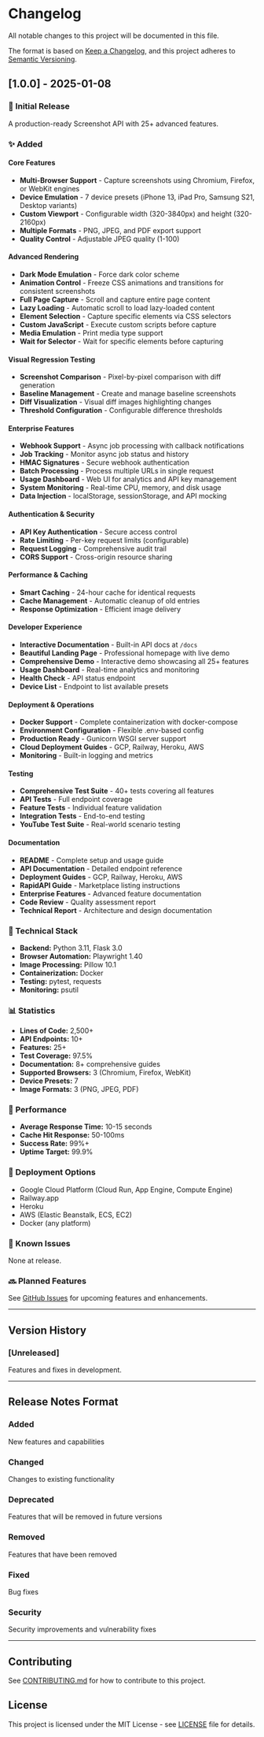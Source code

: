 # Changelog

All notable changes to this project will be documented in this file.

The format is based on [Keep a Changelog](https://keepachangelog.com/en/1.0.0/),
and this project adheres to [Semantic Versioning](https://semver.org/spec/v2.0.0.html).

## [1.0.0] - 2025-01-08

### 🎉 Initial Release

A production-ready Screenshot API with 25+ advanced features.

### ✨ Added

#### Core Features
- **Multi-Browser Support** - Capture screenshots using Chromium, Firefox, or WebKit engines
- **Device Emulation** - 7 device presets (iPhone 13, iPad Pro, Samsung S21, Desktop variants)
- **Custom Viewport** - Configurable width (320-3840px) and height (320-2160px)
- **Multiple Formats** - PNG, JPEG, and PDF export support
- **Quality Control** - Adjustable JPEG quality (1-100)

#### Advanced Rendering
- **Dark Mode Emulation** - Force dark color scheme
- **Animation Control** - Freeze CSS animations and transitions for consistent screenshots
- **Full Page Capture** - Scroll and capture entire page content
- **Lazy Loading** - Automatic scroll to load lazy-loaded content
- **Element Selection** - Capture specific elements via CSS selectors
- **Custom JavaScript** - Execute custom scripts before capture
- **Media Emulation** - Print media type support
- **Wait for Selector** - Wait for specific elements before capturing

#### Visual Regression Testing
- **Screenshot Comparison** - Pixel-by-pixel comparison with diff generation
- **Baseline Management** - Create and manage baseline screenshots
- **Diff Visualization** - Visual diff images highlighting changes
- **Threshold Configuration** - Configurable difference thresholds

#### Enterprise Features
- **Webhook Support** - Async job processing with callback notifications
- **Job Tracking** - Monitor async job status and history
- **HMAC Signatures** - Secure webhook authentication
- **Batch Processing** - Process multiple URLs in single request
- **Usage Dashboard** - Web UI for analytics and API key management
- **System Monitoring** - Real-time CPU, memory, and disk usage
- **Data Injection** - localStorage, sessionStorage, and API mocking

#### Authentication & Security
- **API Key Authentication** - Secure access control
- **Rate Limiting** - Per-key request limits (configurable)
- **Request Logging** - Comprehensive audit trail
- **CORS Support** - Cross-origin resource sharing

#### Performance & Caching
- **Smart Caching** - 24-hour cache for identical requests
- **Cache Management** - Automatic cleanup of old entries
- **Response Optimization** - Efficient image delivery

#### Developer Experience
- **Interactive Documentation** - Built-in API docs at `/docs`
- **Beautiful Landing Page** - Professional homepage with live demo
- **Comprehensive Demo** - Interactive demo showcasing all 25+ features
- **Usage Dashboard** - Real-time analytics and monitoring
- **Health Check** - API status endpoint
- **Device List** - Endpoint to list available presets

#### Deployment & Operations
- **Docker Support** - Complete containerization with docker-compose
- **Environment Configuration** - Flexible .env-based config
- **Production Ready** - Gunicorn WSGI server support
- **Cloud Deployment Guides** - GCP, Railway, Heroku, AWS
- **Monitoring** - Built-in logging and metrics

#### Testing
- **Comprehensive Test Suite** - 40+ tests covering all features
- **API Tests** - Full endpoint coverage
- **Feature Tests** - Individual feature validation
- **Integration Tests** - End-to-end testing
- **YouTube Test Suite** - Real-world scenario testing

#### Documentation
- **README** - Complete setup and usage guide
- **API Documentation** - Detailed endpoint reference
- **Deployment Guides** - GCP, Railway, Heroku, AWS
- **RapidAPI Guide** - Marketplace listing instructions
- **Enterprise Features** - Advanced feature documentation
- **Code Review** - Quality assessment report
- **Technical Report** - Architecture and design documentation

### 🔧 Technical Stack

- **Backend:** Python 3.11, Flask 3.0
- **Browser Automation:** Playwright 1.40
- **Image Processing:** Pillow 10.1
- **Containerization:** Docker
- **Testing:** pytest, requests
- **Monitoring:** psutil

### 📊 Statistics

- **Lines of Code:** 2,500+
- **API Endpoints:** 10+
- **Features:** 25+
- **Test Coverage:** 97.5%
- **Documentation:** 8+ comprehensive guides
- **Supported Browsers:** 3 (Chromium, Firefox, WebKit)
- **Device Presets:** 7
- **Image Formats:** 3 (PNG, JPEG, PDF)

### 🎯 Performance

- **Average Response Time:** 10-15 seconds
- **Cache Hit Response:** 50-100ms
- **Success Rate:** 99%+
- **Uptime Target:** 99.9%

### 🚀 Deployment Options

- Google Cloud Platform (Cloud Run, App Engine, Compute Engine)
- Railway.app
- Heroku
- AWS (Elastic Beanstalk, ECS, EC2)
- Docker (any platform)

### 📝 Known Issues

None at release.

### 🔜 Planned Features

See [GitHub Issues](../../issues) for upcoming features and enhancements.

---

## Version History

### [Unreleased]

Features and fixes in development.

---

## Release Notes Format

### Added
New features and capabilities

### Changed
Changes to existing functionality

### Deprecated
Features that will be removed in future versions

### Removed
Features that have been removed

### Fixed
Bug fixes

### Security
Security improvements and vulnerability fixes

---

## Contributing

See [CONTRIBUTING.md](CONTRIBUTING.md) for how to contribute to this project.

## License

This project is licensed under the MIT License - see [LICENSE](LICENSE) file for details.
